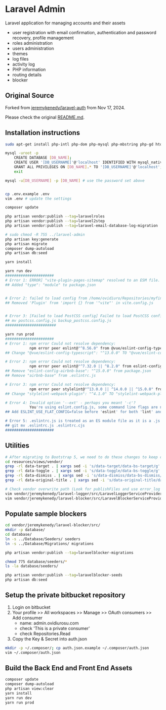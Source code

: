 # Laravel Admin

Laravel application for managing accounts and their assets

- user registration with email confirmation, authentication and password recovery, profile management
- roles administration
- users administration
- themes
- log files
- activity log
- PHP information
- routing details
- blocker


## Original Source

Forked from [jeremykenedy/laravel-auth](https://github.com/jeremykenedy/laravel-auth) from Nov 17, 2024.

Please check the original [README.md](README-laravel-auth.md).

## Installation instructions

```bash
sudo apt-get install php-intl php-dom php-mysql php-mbstring php-gd htop

mysql -uroot -p
    CREATE DATABASE [DB_NAME];
    CREATE USER '[DB_USERNAME]'@'localhost' IDENTIFIED WITH mysql_native_password BY '[DB_PASSWORD]';
    GRANT ALL PRIVILEGES ON [DB_NAME].* TO '[DB_USERNAME]'@'localhost';
    exit

mysql -u[DB_USERNAME] -p [DB_NAME] # use the password set above


cp .env.example .env
vim .env # update the settings

composer update

php artisan vendor:publish --tag=laravelroles
php artisan vendor:publish --tag=laravel2step
php artisan vendor:publish --tag=laravel-email-database-log-migration

# sudo chmod -R 755 ../laravel-admin
php artisan key:generate
php artisan migrate
composer dump-autoload
php artisan db:seed

yarn install

yarn run dev
######################
# Error 1: ERROR] "vite-plugin-pages-sitemap" resolved to an ESM file. ESM file cannot be loaded by `require`
## Added "type": "module" to package.json


# Error 2: failed to load config from /home/ovidiuro/Repositories/myfinance2/vite.config.js
## Removed 'Plugin' from 'import {} from '"vite"' in vite.config.js


# Error 3: [Failed to load PostCSS config] Failed to load PostCSS config
## mv postcss.config.js backup_postcss.config.js
#######################

yarn run prod
######################
# Error 1: npm error Could not resolve dependency:
           npm error peer eslint@"^8.56.0" from @vue/eslint-config-typescript@13.0.0
## Change "@vue/eslint-config-typescript": "^13.0.0" TO "@vue/eslint-config-typescript": "^14.1.3" in package.json

# Error 2: npm error Could not resolve dependency:
           npm error peer eslint@"^7.32.0 || ^8.2.0" from eslint-config-airbnb-base@15.0.0
## Remove "eslint-config-airbnb-base": "^15.0.0" from package.json
## Remove "airbnb-base" from .eslintrc.js

# Error 3: npm error Could not resolve dependency:
           npm error peer stylelint@"^13.0.0 || ^14.0.0 || ^15.0.0" from stylelint-webpack-plugin@4.1.1
## Change "stylelint-webpack-plugin": "^4.1.0" TO "stylelint-webpack-plugin": "^5.0.1" in package.json

# Error 4: Invalid option '--ext' - perhaps you meant '-c'?
           You're using eslint.config.js, some command line flags are no longer available.
## Add ESLINT_USE_FLAT_CONFIG=false before 'eslint' for both 'lint' and 'prod' scripts in package.json

# Error 5: .eslintrc.js is treated as an ES module file as it is a .js file whose nearest parent package.json contains "type": "module" which declares all .js files in that package scope as ES modules.
## git mv .eslintrc.js .eslintrc.cjs
######################

```

## Utilities

```bash
# After migrating to Bootstrap 5, we need to do these changes to keep certain functionality
cd resources/views/vendor/
grep -rl data-target . | xargs sed -i 's/data-target/data-bs-target/g'
grep -rl data-toggle . | xargs sed -i 's/data-toggle/data-bs-toggle/g'
grep -rl data-dismiss . | xargs sed -i 's/data-dismiss/data-bs-dismiss/g'
grep -rl data-original-title . | xargs sed -i 's/data-original-title/data-bs-original-title/g'

# Check vendor overwrite path (Look for publishFiles and use error_log to see the path)
vim vendor/jeremykenedy/laravel-logger/src/LaravelLoggerServiceProvider.php
vim vendor/jeremykenedy/laravel-blocker/src/LaravelBlockerServiceProvider.php

```

## Populate sample blockers

```bash
cd vendor/jeremykenedy/laravel-blocker/src/
mkdir -p database/
cd database/
ln -s ../Database/Seeders/ seeders
ln -s ../Database/Migrations/ migrations

php artisan vendor:publish --tag=laravelblocker-migrations

chmod 775 database/seeders/*
ls -la database/seeders/

php artisan vendor:publish --tag=laravelblocker-seeds
php artisan db:seed
```

## Setup the private bitbucket repository

1. Login on bitbucket
1. Your profile >> All workspaces >> Manage >> OAuth consumers >> Add consumer
    - name: admin.ovidiurosu.com
    - check 'This is a private consumer'
    - check Repositories.Read
1. Copy the Key & Secret into auth.json

```bash
mkdir -p ~/.composer/; cp auth.json.example ~/.composer/auth.json
vim ~/.composer/auth.json
```


## Build the Back End and Front End Assets

```bash
composer update
composer dump-autoload
php artisan view:clear
yarn install
yarn run dev
yarn run prod
```

